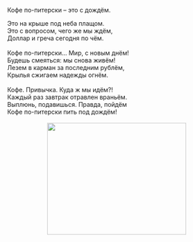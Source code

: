 Кофе по-питерски – это с дождём.<br />
<div>
Это на крыше под неба плащом.</div>
<div>
Это с вопросом, чего же мы ждём,</div>
<div>
Доллар и греча сегодня по чём.</div>
<div>
<br /></div>
<div>
Кофе по-питерски… Мир, с новым днём!</div>
<div>
Будешь смеяться: мы снова живём!</div>
<div>
Лезем в карман за последним рублём,</div>
<div>
Крылья сжигаем надежды огнём.</div>
<div>
<br /></div>
<div>
Кофе. Привычка. Куда ж мы идём?!</div>
<div>
Каждый раз завтрак отравлен враньём.</div>
<div>
Выплюнь, подавишься. Правда, пойдём</div>
<div>
Кофе по-питерски пить под дождём!<br />
<br />
<div class="separator" style="clear: both; text-align: center;">
<a href="https://1.bp.blogspot.com/-vKQwXGp6Q1Q/WGKBpL7d4ZI/AAAAAAAAB1w/P5IMOx2Bri4ZdHLc7IyNB0MjsOakLC6zACLcB/s1600/FullSizeRender.jpg" imageanchor="1" style="margin-left: 1em; margin-right: 1em;"><img border="0" height="258" src="https://1.bp.blogspot.com/-vKQwXGp6Q1Q/WGKBpL7d4ZI/AAAAAAAAB1w/P5IMOx2Bri4ZdHLc7IyNB0MjsOakLC6zACLcB/s320/FullSizeRender.jpg" width="320" /></a></div>
<br /></div>
